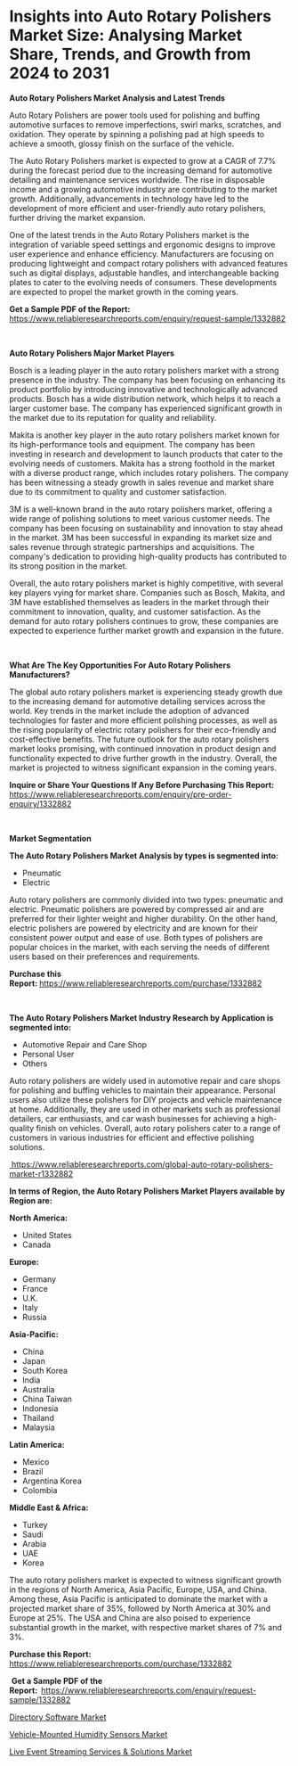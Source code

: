 <p><h1>Insights into Auto Rotary Polishers Market Size: Analysing Market Share, Trends, and Growth from 2024 to 2031</h1></p><p><strong>Auto Rotary Polishers Market Analysis and Latest Trends</strong></p>
<p><p>Auto Rotary Polishers are power tools used for polishing and buffing automotive surfaces to remove imperfections, swirl marks, scratches, and oxidation. They operate by spinning a polishing pad at high speeds to achieve a smooth, glossy finish on the surface of the vehicle.</p><p>The Auto Rotary Polishers market is expected to grow at a CAGR of 7.7% during the forecast period due to the increasing demand for automotive detailing and maintenance services worldwide. The rise in disposable income and a growing automotive industry are contributing to the market growth. Additionally, advancements in technology have led to the development of more efficient and user-friendly auto rotary polishers, further driving the market expansion.</p><p>One of the latest trends in the Auto Rotary Polishers market is the integration of variable speed settings and ergonomic designs to improve user experience and enhance efficiency. Manufacturers are focusing on producing lightweight and compact rotary polishers with advanced features such as digital displays, adjustable handles, and interchangeable backing plates to cater to the evolving needs of consumers. These developments are expected to propel the market growth in the coming years.</p></p>
<p><strong>Get a Sample PDF of the Report:&nbsp;</strong> <a href="https://www.reliableresearchreports.com/enquiry/request-sample/1332882">https://www.reliableresearchreports.com/enquiry/request-sample/1332882</a></p>
<p>&nbsp;</p>
<p><strong>Auto Rotary Polishers Major Market Players</strong></p>
<p><p>Bosch is a leading player in the auto rotary polishers market with a strong presence in the industry. The company has been focusing on enhancing its product portfolio by introducing innovative and technologically advanced products. Bosch has a wide distribution network, which helps it to reach a larger customer base. The company has experienced significant growth in the market due to its reputation for quality and reliability.</p><p>Makita is another key player in the auto rotary polishers market known for its high-performance tools and equipment. The company has been investing in research and development to launch products that cater to the evolving needs of customers. Makita has a strong foothold in the market with a diverse product range, which includes rotary polishers. The company has been witnessing a steady growth in sales revenue and market share due to its commitment to quality and customer satisfaction.</p><p>3M is a well-known brand in the auto rotary polishers market, offering a wide range of polishing solutions to meet various customer needs. The company has been focusing on sustainability and innovation to stay ahead in the market. 3M has been successful in expanding its market size and sales revenue through strategic partnerships and acquisitions. The company's dedication to providing high-quality products has contributed to its strong position in the market.</p><p>Overall, the auto rotary polishers market is highly competitive, with several key players vying for market share. Companies such as Bosch, Makita, and 3M have established themselves as leaders in the market through their commitment to innovation, quality, and customer satisfaction. As the demand for auto rotary polishers continues to grow, these companies are expected to experience further market growth and expansion in the future.</p></p>
<p>&nbsp;</p>
<p><strong>What Are The Key Opportunities For Auto Rotary Polishers Manufacturers?</strong></p>
<p><p>The global auto rotary polishers market is experiencing steady growth due to the increasing demand for automotive detailing services across the world. Key trends in the market include the adoption of advanced technologies for faster and more efficient polishing processes, as well as the rising popularity of electric rotary polishers for their eco-friendly and cost-effective benefits. The future outlook for the auto rotary polishers market looks promising, with continued innovation in product design and functionality expected to drive further growth in the industry. Overall, the market is projected to witness significant expansion in the coming years.</p></p>
<p><strong>Inquire or Share Your Questions If Any Before Purchasing This Report:</strong> <a href="https://www.reliableresearchreports.com/enquiry/pre-order-enquiry/1332882">https://www.reliableresearchreports.com/enquiry/pre-order-enquiry/1332882</a></p>
<p>&nbsp;</p>
<p><strong>Market Segmentation</strong></p>
<p><strong>The Auto Rotary Polishers Market Analysis by types is segmented into:</strong></p>
<p><ul><li>Pneumatic</li><li>Electric</li></ul></p>
<p><p>Auto rotary polishers are commonly divided into two types: pneumatic and electric. Pneumatic polishers are powered by compressed air and are preferred for their lighter weight and higher durability. On the other hand, electric polishers are powered by electricity and are known for their consistent power output and ease of use. Both types of polishers are popular choices in the market, with each serving the needs of different users based on their preferences and requirements.</p></p>
<p><strong>Purchase this Report:&nbsp;</strong><a href="https://www.reliableresearchreports.com/purchase/1332882">https://www.reliableresearchreports.com/purchase/1332882</a></p>
<p>&nbsp;</p>
<p><strong>The Auto Rotary Polishers Market Industry Research by Application is segmented into:</strong></p>
<p><ul><li>Automotive Repair and Care Shop</li><li>Personal User</li><li>Others</li></ul></p>
<p><p>Auto rotary polishers are widely used in automotive repair and care shops for polishing and buffing vehicles to maintain their appearance. Personal users also utilize these polishers for DIY projects and vehicle maintenance at home. Additionally, they are used in other markets such as professional detailers, car enthusiasts, and car wash businesses for achieving a high-quality finish on vehicles. Overall, auto rotary polishers cater to a range of customers in various industries for efficient and effective polishing solutions.</p></p>
<p><a href="https://www.reliableresearchreports.com/global-auto-rotary-polishers-market-r1332882">&nbsp;https://www.reliableresearchreports.com/global-auto-rotary-polishers-market-r1332882</a></p>
<p><strong>In terms of Region, the Auto Rotary Polishers Market Players available by Region are:</strong></p>
<p>
    <p> <strong> North America: </strong>
        <ul>
            <li>United States</li>
            <li>Canada</li>
        </ul>
        </p> 
    <p> <strong> Europe: </strong>
        <ul>
            <li>Germany</li>
            <li>France</li>
            <li>U.K.</li>
            <li>Italy</li>
            <li>Russia</li>
        </ul>
        </p> 
    <p> <strong> Asia-Pacific: </strong>
        <ul>
            <li>China</li>
            <li>Japan</li>
            <li>South Korea</li>
            <li>India</li>
            <li>Australia</li>
            <li>China Taiwan</li>
            <li>Indonesia</li>
            <li>Thailand</li>
            <li>Malaysia</li>
        </ul>
        </p> 
    <p> <strong> Latin America: </strong>
        <ul>
            <li>Mexico</li>
            <li>Brazil</li>
            <li>Argentina Korea</li>
            <li>Colombia</li>
        </ul>
        </p> 
    <p> <strong> Middle East & Africa: </strong>
        <ul>
            <li>Turkey</li>
            <li>Saudi</li>
            <li>Arabia</li>
            <li>UAE</li>
            <li>Korea</li>
        </ul>
    </p>
    </p>
<p><p>The auto rotary polishers market is expected to witness significant growth in the regions of North America, Asia Pacific, Europe, USA, and China. Among these, Asia Pacific is anticipated to dominate the market with a projected market share of 35%, followed by North America at 30% and Europe at 25%. The USA and China are also poised to experience substantial growth in the market, with respective market shares of 7% and 3%.</p></p>
<p><strong>Purchase this Report: </strong><a href="https://www.reliableresearchreports.com/purchase/1332882">https://www.reliableresearchreports.com/purchase/1332882</a></p>
<p>&nbsp;<strong>Get a Sample PDF of the Report:&nbsp;&nbsp;</strong><a href="https://www.reliableresearchreports.com/enquiry/request-sample/1332882">https://www.reliableresearchreports.com/enquiry/request-sample/1332882</a></p>
<p><strong></strong></p>
<p><p><a href="https://medium.com/@kaceyrath00/insights-into-the-directory-software-industry-market-financial-status-market-size-and-revenue-a247752cada6">Directory Software Market</a></p><p><a href="https://github.com/AarobcfAusbdnjvXff/Market-Research-Report-List-1/blob/main/vehicle-mounted-humidity-sensors-market.md">Vehicle-Mounted Humidity Sensors Market</a></p><p><a href="https://medium.com/@philipholland626/live-event-streaming-services-solutions-industry-analysis-report-its-market-size-growing-with-a-63c344295817">Live Event Streaming Services & Solutions Market</a></p></p>